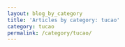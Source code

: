 ```yaml
---
layout: blog_by_category
title: 'Articles by category: tucao'
category: tucao
permalink: /category/tucao/
---
```

